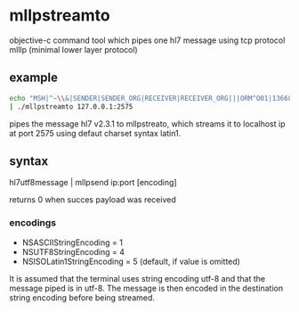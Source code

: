 # mllpstreamto
objective-c command tool which pipes one hl7 message using tcp protocol mlllp (minimal lower layer protocol)

## example
```bash
echo "MSH|^~\\&|SENDER|SENDER_ORG|RECEIVER|RECEIVER_ORG|||ORM^O01|13668358090840.5981941519013931||2.3.1|||||UY|ISO_IR 100\rPID|||777777^^^^2.16.840.1.113883.2.14.2.1||Fauquex^Jacques||19871024\rORC|NW|2013424203649|||||^^^201304242036^^MEDIUM||20130424203649||||||||RECEIVER\rOBR||987861||^^^32^TAC DE CRANEO^CT||||||||||||||987861|1|||||CT|||^^^201111301500\rZDS|987861"
| ./mllpstreamto 127.0.0.1:2575
```

pipes the message hl7 v2.3.1 to mllpstreato, which streams it to localhost ip at port 2575 using defaut charset syntax latin1.

## syntax

hl7utf8message | mllpsend ip:port [encoding]

returns  0 when succes payload was received

### encodings

* NSASCIIStringEncoding = 1
* NSUTF8StringEncoding = 4
* NSISOLatin1StringEncoding = 5 (default, if value is omitted)

It is assumed that the terminal uses string encoding utf-8 and that the message piped is in utf-8. The message is then encoded in the destination string encoding before being streamed.

